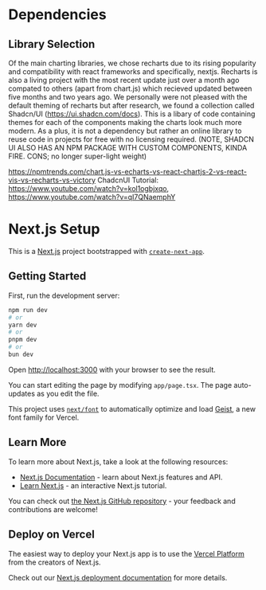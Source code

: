 # Dependencies

## Library Selection
Of the main charting libraries, we chose recharts due to its rising popularity and compatibility with react frameworks and specifically, nextjs. Recharts is also a living project with the most recent update just over a month ago compated to others (apart from chart.js) which recieved updated between five months and two years ago. We personally were not pleased with the default theming of recharts but after research, we found a collection called Shadcn/UI (https://ui.shadcn.com/docs). This is a libary of code containing themes for each of the components making the charts look much more modern. As a plus, it is not a dependency but rather an online library to reuse code in projects for free with no licensing required. (NOTE, SHADCN UI ALSO HAS AN NPM PACKAGE WITH CUSTOM COMPONENTS, KINDA FIRE. CONS; no longer super-light weight)

https://npmtrends.com/chart.js-vs-echarts-vs-react-chartjs-2-vs-react-vis-vs-recharts-vs-victory
ChadcnUI Tutorial: https://www.youtube.com/watch?v=kol1ogbjxqo, https://www.youtube.com/watch?v=qI7QNaemphY




# **Next.js Setup**
This is a [Next.js](https://nextjs.org) project bootstrapped with [`create-next-app`](https://nextjs.org/docs/app/api-reference/cli/create-next-app).

## Getting Started

First, run the development server:

```bash
npm run dev
# or
yarn dev
# or
pnpm dev
# or
bun dev
```

Open [http://localhost:3000](http://localhost:3000) with your browser to see the result.

You can start editing the page by modifying `app/page.tsx`. The page auto-updates as you edit the file.

This project uses [`next/font`](https://nextjs.org/docs/app/building-your-application/optimizing/fonts) to automatically optimize and load [Geist](https://vercel.com/font), a new font family for Vercel.

## Learn More

To learn more about Next.js, take a look at the following resources:

- [Next.js Documentation](https://nextjs.org/docs) - learn about Next.js features and API.
- [Learn Next.js](https://nextjs.org/learn) - an interactive Next.js tutorial.

You can check out [the Next.js GitHub repository](https://github.com/vercel/next.js) - your feedback and contributions are welcome!

## Deploy on Vercel

The easiest way to deploy your Next.js app is to use the [Vercel Platform](https://vercel.com/new?utm_medium=default-template&filter=next.js&utm_source=create-next-app&utm_campaign=create-next-app-readme) from the creators of Next.js.

Check out our [Next.js deployment documentation](https://nextjs.org/docs/app/building-your-application/deploying) for more details.
